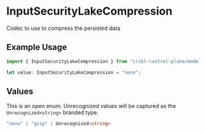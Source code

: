 # InputSecurityLakeCompression

Codec to use to compress the persisted data

## Example Usage

```typescript
import { InputSecurityLakeCompression } from "cribl-control-plane/models";

let value: InputSecurityLakeCompression = "none";
```

## Values

This is an open enum. Unrecognized values will be captured as the `Unrecognized<string>` branded type.

```typescript
"none" | "gzip" | Unrecognized<string>
```